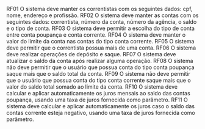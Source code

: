 RF01	O sistema deve manter os correntistas com os seguintes dados: cpf, nome, endereço e profissão.
RF02	O sistema deve manter as contas com os seguintes dados: correntista, número da conta, número da agência, o saldo e o tipo de conta.
RF03	O sistema deve permitir a escolha do tipo de conta entre conta poupança e conta corrente.
RF04	O sistema deve manter o valor do limite da conta nas contas do tipo conta corrente.
RF05	O sistema deve permitir que o correntista possua mais de uma conta.
RF06	O sistema deve realizar operações de depósito e saque.
RF07	O sistema deve atualizar o saldo da conta após realizar alguma operação.
RF08	O sistema não deve permitir que o usuário que possua conta do tipo conta poupança saque mais que o saldo total da conta.
RF09	O sistema não deve permitir que o usuário que possua conta do tipo conta corrente saque mais que o valor do saldo total somado ao limite da conta.
RF10	O sistema deve calcular e aplicar automaticamente os juros mensais ao saldo das contas poupança, usando uma taxa de juros fornecida como parâmetro.
RF11	O sistema deve calcular e aplicar automaticamente os juros caso o saldo das contas corrente esteja negativo, usando uma taxa de juros fornecida como parâmetro.
